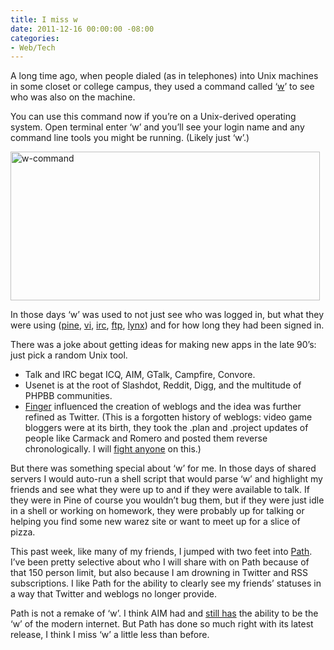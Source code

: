 ```yaml
---
title: I miss w
date: 2011-12-16 00:00:00 -08:00
categories:
- Web/Tech
---
```


<p>A long time ago, when people dialed (as in telephones) into Unix machines in some closet or college campus, they used a command called ‘<a href="http://en.wikipedia.org/wiki/W_(Unix)">w</a>’ to see who was also on the machine.</p>

<p>You can use this command now if you’re on a Unix-derived operating system. Open terminal enter ‘w’ and you’ll see your login name and any command line tools you might be running. (Likely just ‘w’.)</p>

<p><img src="http://torrez.typepad.com/.a/6a00d8341bfc1653ef0154386a4377970c-pi" alt="w-command" title="w-command.png" border="0" width="495" height="238"  /></p>

<p>In those days ‘w’ was used to not just see who was logged in, but what they were using (<a href="http://en.wikipedia.org/wiki/Pine_(email_client)">pine</a>, <a href="http://en.wikipedia.org/wiki/Vi">vi</a>, <a href="http://en.wikipedia.org/wiki/Internet_Relay_Chat">irc</a>, <a href="http://en.wikipedia.org/wiki/File_Transfer_Protocol">ftp</a>, <a href="http://en.wikipedia.org/wiki/Lynx_(web_browser)">lynx</a>) and for how long they had been signed in.</p>

<p>There was a joke about getting ideas for making new apps in the late 90’s: just pick a random Unix tool.</p>

<ul>
<li>Talk and IRC begat ICQ, AIM, GTalk, Campfire, Convore.</li>
<li>Usenet is at the root of Slashdot, Reddit, Digg, and the multitude of PHPBB communities.</li>
<li><a href="http://en.wikipedia.org/wiki/Finger_protocol">Finger</a> influenced the creation of weblogs and the idea was further refined as Twitter. (This is a forgotten history of weblogs: video game bloggers were at its birth, they took the .plan and .project updates of people like Carmack and Romero and posted them reverse chronologically. I will <a href="http://www.bluesnews.com/archives/">fight anyone</a> on this.)</li>
</ul>

<p>But there was something special about ‘w’ for me. In those days of shared servers I would auto-run a shell script that would parse ‘w’ and highlight my friends and see what they were up to and if they were available to talk. If they were in Pine of course you wouldn’t bug them, but if they were just idle in a shell or working on homework, they were probably up for talking or helping you find some new warez site or want to meet up for a slice of pizza.</p>

<p>This past week, like many of my friends, I jumped with two feet into <a href="http://path.com">Path</a>. I’ve been pretty selective about who I will share with on Path because of that 150 person limit, but also because I am drowning in Twitter and RSS subscriptions. I like Path for the ability to clearly see my friends’ statuses in a way that Twitter and weblogs no longer provide.</p>

<p>Path is not a remake of ‘w’. I think AIM had and <a href="http://preview.aim.com/" title="Please, Shellen!">still has</a> the ability to be the ‘w’ of the modern internet. But Path has done so much right with its latest release, I think I miss ‘w’ a little less than before.</p>

